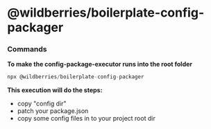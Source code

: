 # @wildberries/boilerplate-config-packager

### Commands

<b>To make the config-package-executor runs into the root folder</b><br>

```javascript
npx @wildberries/boilerplate-config-packager
```

<b>This execution will do the steps:</b>

- copy "config dir"
- patch your package.json
- copy some config files in to your project root dir
